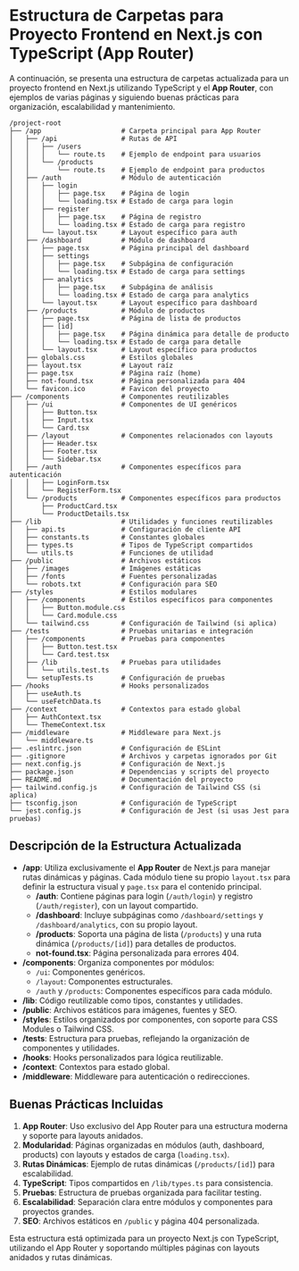 # Estructura de Carpetas para Proyecto Frontend en Next.js con TypeScript (App Router)

A continuación, se presenta una estructura de carpetas actualizada para un proyecto frontend en Next.js utilizando TypeScript y el **App Router**, con ejemplos de varias páginas y siguiendo buenas prácticas para organización, escalabilidad y mantenimiento.

```
/project-root
├── /app                    # Carpeta principal para App Router
│   ├── /api                # Rutas de API
│   │   ├── /users
│   │   │   └── route.ts    # Ejemplo de endpoint para usuarios
│   │   └── /products
│   │       └── route.ts    # Ejemplo de endpoint para productos
│   ├── /auth               # Módulo de autenticación
│   │   ├── login
│   │   │   ├── page.tsx    # Página de login
│   │   │   └── loading.tsx # Estado de carga para login
│   │   ├── register
│   │   │   ├── page.tsx    # Página de registro
│   │   │   └── loading.tsx # Estado de carga para registro
│   │   └── layout.tsx      # Layout específico para auth
│   ├── /dashboard          # Módulo de dashboard
│   │   ├── page.tsx        # Página principal del dashboard
│   │   ├── settings
│   │   │   ├── page.tsx    # Subpágina de configuración
│   │   │   └── loading.tsx # Estado de carga para settings
│   │   ├── analytics
│   │   │   ├── page.tsx    # Subpágina de análisis
│   │   │   └── loading.tsx # Estado de carga para analytics
│   │   └── layout.tsx      # Layout específico para dashboard
│   ├── /products           # Módulo de productos
│   │   ├── page.tsx        # Página de lista de productos
│   │   ├── [id]
│   │   │   ├── page.tsx    # Página dinámica para detalle de producto
│   │   │   └── loading.tsx # Estado de carga para detalle
│   │   └── layout.tsx      # Layout específico para productos
│   ├── globals.css         # Estilos globales
│   ├── layout.tsx          # Layout raíz
│   ├── page.tsx            # Página raíz (home)
│   ├── not-found.tsx       # Página personalizada para 404
│   └── favicon.ico         # Favicon del proyecto
├── /components             # Componentes reutilizables
│   ├── /ui                 # Componentes de UI genéricos
│   │   ├── Button.tsx
│   │   ├── Input.tsx
│   │   └── Card.tsx
│   ├── /layout             # Componentes relacionados con layouts
│   │   ├── Header.tsx
│   │   ├── Footer.tsx
│   │   └── Sidebar.tsx
│   ├── /auth               # Componentes específicos para autenticación
│   │   ├── LoginForm.tsx
│   │   └── RegisterForm.tsx
│   └── /products           # Componentes específicos para productos
│       ├── ProductCard.tsx
│       └── ProductDetails.tsx
├── /lib                    # Utilidades y funciones reutilizables
│   ├── api.ts              # Configuración de cliente API
│   ├── constants.ts        # Constantes globales
│   ├── types.ts            # Tipos de TypeScript compartidos
│   └── utils.ts            # Funciones de utilidad
├── /public                 # Archivos estáticos
│   ├── /images             # Imágenes estáticas
│   ├── /fonts              # Fuentes personalizadas
│   └── robots.txt          # Configuración para SEO
├── /styles                 # Estilos modulares
│   ├── /components         # Estilos específicos para componentes
│   │   ├── Button.module.css
│   │   └── Card.module.css
│   └── tailwind.css        # Configuración de Tailwind (si aplica)
├── /tests                  # Pruebas unitarias e integración
│   ├── /components         # Pruebas para componentes
│   │   ├── Button.test.tsx
│   │   └── Card.test.tsx
│   ├── /lib                # Pruebas para utilidades
│   │   └── utils.test.ts
│   └── setupTests.ts       # Configuración de pruebas
├── /hooks                  # Hooks personalizados
│   ├── useAuth.ts
│   └── useFetchData.ts
├── /context                # Contextos para estado global
│   ├── AuthContext.tsx
│   └── ThemeContext.tsx
├── /middleware             # Middleware para Next.js
│   └── middleware.ts
├── .eslintrc.json          # Configuración de ESLint
├── .gitignore              # Archivos y carpetas ignorados por Git
├── next.config.js          # Configuración de Next.js
├── package.json            # Dependencias y scripts del proyecto
├── README.md               # Documentación del proyecto
├── tailwind.config.js      # Configuración de Tailwind CSS (si aplica)
├── tsconfig.json           # Configuración de TypeScript
└── jest.config.js          # Configuración de Jest (si usas Jest para pruebas)
```

## Descripción de la Estructura Actualizada

- **/app**: Utiliza exclusivamente el **App Router** de Next.js para manejar rutas dinámicas y páginas. Cada módulo tiene su propio `layout.tsx` para definir la estructura visual y `page.tsx` para el contenido principal.
  - **/auth**: Contiene páginas para login (`/auth/login`) y registro (`/auth/register`), con un layout compartido.
  - **/dashboard**: Incluye subpáginas como `/dashboard/settings` y `/dashboard/analytics`, con su propio layout.
  - **/products**: Soporta una página de lista (`/products`) y una ruta dinámica (`/products/[id]`) para detalles de productos.
  - **not-found.tsx**: Página personalizada para errores 404.
- **/components**: Organiza componentes por módulos:
  - `/ui`: Componentes genéricos.
  - `/layout`: Componentes estructurales.
  - `/auth` y `/products`: Componentes específicos para cada módulo.
- **/lib**: Código reutilizable como tipos, constantes y utilidades.
- **/public**: Archivos estáticos para imágenes, fuentes y SEO.
- **/styles**: Estilos organizados por componentes, con soporte para CSS Modules o Tailwind CSS.
- **/tests**: Estructura para pruebas, reflejando la organización de componentes y utilidades.
- **/hooks**: Hooks personalizados para lógica reutilizable.
- **/context**: Contextos para estado global.
- **/middleware**: Middleware para autenticación o redirecciones.

## Buenas Prácticas Incluidas

1. **App Router**: Uso exclusivo del App Router para una estructura moderna y soporte para layouts anidados.
2. **Modularidad**: Páginas organizadas en módulos (auth, dashboard, products) con layouts y estados de carga (`loading.tsx`).
3. **Rutas Dinámicas**: Ejemplo de rutas dinámicas (`/products/[id]`) para escalabilidad.
4. **TypeScript**: Tipos compartidos en `/lib/types.ts` para consistencia.
5. **Pruebas**: Estructura de pruebas organizada para facilitar testing.
6. **Escalabilidad**: Separación clara entre módulos y componentes para proyectos grandes.
7. **SEO**: Archivos estáticos en `/public` y página 404 personalizada.

Esta estructura está optimizada para un proyecto Next.js con TypeScript, utilizando el App Router y soportando múltiples páginas con layouts anidados y rutas dinámicas.